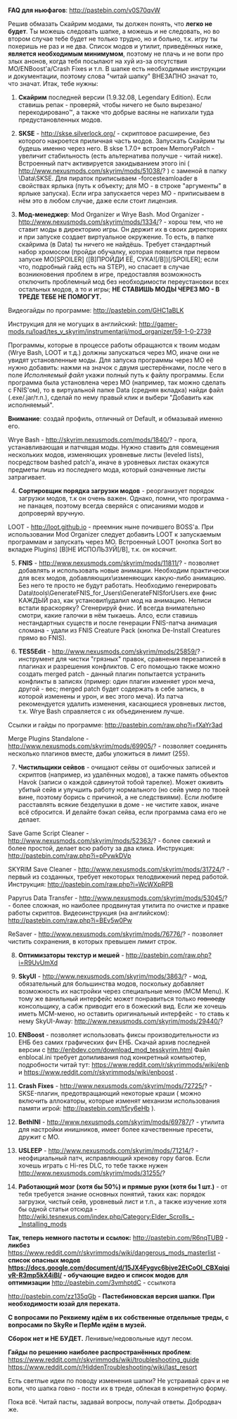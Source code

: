 **FAQ для ньюфагов**: http://pastebin.com/v0S70qvW

Решив обмазать Скайрим модами, ты должен понять, что **легко не будет**. Ты можешь следовать шапке, а можешь и не следовать, но во втором случае тебе будет не только трудно, но и больно, т.к. игру ты похеришь не раз и не два. Список модов и утилит, приведённых ниже, **является необходимым минимумом**, поэтому не плачь и не вопи про злых анонов, когда тебя посылают на хуй из-за отсутствия МО/ENBoost'а/Crash Fixes и т.п. В шапке есть необходимые инструкции и документации, поэтому слова "читай шапку" ВНЕЗАПНО значат то, что значат. Итак, тебе нужны:

1. **Скайрим** последней версии (1.9.32.08, Legendary Edition). Если ставишь репак - проверяй, чтобы ничего не было вырезано/перекодировано™, а также что добрые васяны не напихали туда предустановленных модов.

2. **SKSE** - http://skse.silverlock.org/ - скриптовое расширение, без которого накроется приличная часть модов. Запускать Скайрим ты будешь именно через него. В skse 1.7.0+ встроен MemoryPatch - увеличит стабильность (есть альтернатива получше - читай ниже). Встроенный патч активируется закидыванием этого ini ( http://www.nexusmods.com/skyrim/mods/51038/? ) с заменой в папку \Data\SKSE\. Для пираток приписываем -forcesteamloader в свойствах ярлыка (путь к объекту; для МО - в строке "аргументы" в ярлыке запуска). Если игра запускается через МО - приписываем в нём это в любом случае, даже если стоит лицензия.

3. **Мод-менеджер**: Mod Organizer и Wrye Bash.
  Mod Organizer - http://www.nexusmods.com/skyrim/mods/1334/? - хорош тем, что не ставит моды в директорию игры. Он держит их в своих директориях и при запуске создает виртуальное окружение. То есть, в папке скайрима (в Data) ты ничего не найдёшь. Требует стандартный набор хромосом (пройди обучалку, которая появится при первом запуске МО[SPOILER] ([B]ПРОЙДИ ЕЁ, СУКА![/B])[/SPOILER]; если что, подробный гайд есть на STEP), но спасает в случае возникновения проблем в игре, предоставляя возможность отключить проблемный мод без необходимости переустановки всех остальных модов, а то и игры;
  **НЕ СТАВИШЬ МОДЫ ЧЕРЕЗ МО - В ТРЕДЕ ТЕБЕ НЕ ПОМОГУТ.**

  Видеогайды по программе: http://pastebin.com/GHC1aBLK

  Инструкция для не могущих в английский: http://gamer-mods.ru/load/tes_v_skyrim/instrumentarij/mod_organizer/59-1-0-2739

  Программы, которые в процессе работы обращаются к твоим модам (Wrye Bash, LOOT и т.д.) должны запускаться через МО, иначе они не увидят установленные моды. Для запуска программы через МО её нужно добавить: нажми на значок с двумя шестерёнками, после чего в поле *Исполняемый файл* укажи полный путь к файлу программы. Если программа была установлена через МО (например, так можно сделать с FNIS'ом), то в виртуальной папке Data (средняя вкладка) найди файл (.exe/.jar/т.п.), сделай по нему правый клик и выбери "Добавить как исполняемый".

  **Внимание**: создай профиль, отличный от Default, и обмазывай именно его.

  Wrye Bash - http://skyrim.nexusmods.com/mods/1840/? - прога, устанавливающая и патчящая моды. Нужно ставить для совмещения нескольких модов, изменяющих уровневые листы (leveled lists), посредством bashed patch'а, иначе в уровневых листах окажутся предметы лишь из последнего мода, который означенные листы затрагивает.

4. **Сортировщик порядка загрузки модов** - реорганизует порядок загрузки модов, т.к он очень важен. Однако, помни, что программа - не панацея, поэтому всегда сверяйся с описаниями модов и допроверяй вручную.

  LOOT - http://loot.github.io - преемник ныне почившего BOSS'а. При использовании Mod Organizer следует добавить LOOT к запускаемым программам и запускать через МО. Встроенный LOOT (кнопка Sort во вкладке Plugins) [B]НЕ ИСПОЛЬЗУЙ[/B], т.к. он косячит.

5. **FNIS** - http://www.nexusmods.com/skyrim/mods/11811/? - позволяет добавлять и использовать новые анимации. Необходим практически для всех модов, добавляющих\изменяющих какую-либо анимацию. Без него те просто не будут работать. Необходимо генерировать Data\tools\GenerateFNIS_for_Users\GenerateFNISforUsers.exe фнис КАЖДЫЙ раз, как установил\удалил мод на анимацию. Неписи встали враскоряку? Сгенерируй фнис. И всегда внимательно смотри, какие галочки в нём тыкаешь. Алсо, если ставишь нестандартных существ и после генерации FNIS-патча анимация сломана - удали из FNIS Creature Pack (кнопка De-Install Creatures прямо во FNIS).

6. **TES5Edit** - http://www.nexusmods.com/skyrim/mods/25859/? - инструмент для чистки "грязных" правок, сравнения перезаписей в плагинах и разрешения конфликтов. С его помощью также можно создать merged patch - данный плагин попытается устранить конфликты в записях (пример: один плагин изменяет урон меча, другой - вес; merged patch будет содержать в себе запись, в которой изменены и урон, и вес этого меча). Из патча рекомендуется удалить изменения, касающиеся уровневых листов, т.к. Wrye Bash справляется с их объединением лучше.

  Ссылки и гайды по программе: http://pastebin.com/raw.php?i=fXaYr3ad

  Merge Plugins Standalone - http://www.nexusmods.com/skyrim/mods/69905/? - позволяет соединять несколько плагинов вместе, дабы уложиться в лимит (255).

7. **Чистильщики сейвов** - очищают сейвы от ошибочных записей и скриптов (например, из удалённых модов), а также память объектов Havok (записи о каждой сдвинутой тобой тарелке). Может оживить убитый сейв и улучшить работу нормального (но сейв умер по твоей вине, поэтому борись с причиной, а не следствиями). Если любите расставлять всякие безделушки в доме - не чистите хавок, иначе всё сбросится. И делайте бэкап сейва, если программа сама его не делает.

  Save Game Script Cleaner - http://www.nexusmods.com/skyrim/mods/52363/? - более свежий и более простой, делает всю работу за два клика.
  Инструкция: http://pastebin.com/raw.php?i=pPvwkDVp

  SKYRIM Save Cleaner - http://www.nexusmods.com/skyrim/mods/31724/? - первый из созданных, требует некоторых телодвижений перед работой.
  Инструкция: http://pastebin.com/raw.php?i=WcWXpRPB

  Papyrus Data Transfer - http://www.nexusmods.com/skyrim/mods/53045/? - более сложная, но наиболее продвинутая утилита по очистке и правке работы скриптов.
  Видеоинструкция (на английском): http://pastebin.com/raw.php?i=BEv5w0Pw

  ReSaver - http://www.nexusmods.com/skyrim/mods/76776/? - позволяет чистить сохранения, в которых превышен лимит строк.

8. **Оптимизаторы текстур и мешей** - http://pastebin.com/raw.php?i=R9UvUmXd

9. **SkyUI** - http://www.nexusmods.com/skyrim/mods/3863/? - мод, обязательный для большинства модов, поскольку добавляет возможность их настройки через специальные меню (MCM Menu). К тому же ванильный интерфейс может понравиться только ~~говноеду~~ консольщику, а сабж приводит его в божеский вид. Если же хочешь иметь МСМ-меню, но оставить оригинальный интерфейс - то ставь к нему SkyUI-Away: http://www.nexusmods.com/skyrim/mods/29440/?

10. **ENBoost** - позволяет использовать фиксы производительности из ЕНБ без самих графических фич ЕНБ. Скачай архив последней версии с http://enbdev.com/download_mod_tesskyrim.html Файл enblocal.ini требует допиливания под конкретный компьютер, подробности читай тут: https://www.reddit.com/r/skyrimmods/wiki/enb и https://www.reddit.com/r/skyrimmods/wiki/enboost .

11. **Crash Fixes** - http://www.nexusmods.com/skyrim/mods/72725/? - SKSE-плагин, предотвращающий некоторые краши ( можно включить аллокаторы, которые изменят механизм использования памяти игрой: http://pastebin.com/t5ry6eHb ).

12. **BethINI** - http://www.nexusmods.com/skyrim/mods/69787/? - утилита для настройки инишников, имеет более качественные пресеты, дружит с МО.

13. **USLEEP** - http://www.nexusmods.com/skyrim/mods/71214/? - неофициальный патч, исправляющий хренову гору багов. Если хочешь играть с Hi-res DLC, то тебе также нужен http://www.nexusmods.com/skyrim/mods/31255/?

14. **Работающий мозг (хотя бы 50%) и прямые руки (хотя бы 1 шт.)** - от тебя требуется знание основных понятий, таких как: порядок загрузки, чистый сейв, уровневый лист и т.п., а также изучение хотя бы одной статьи отсюда - http://wiki.tesnexus.com/index.php/Category:Elder_Scrolls_-_Installing_mods

**Так, теперь немного пастоты и ссылок:**
http://pastebin.com/R6nqTUB9 - **ликбез**
https://www.reddit.com/r/skyrimmods/wiki/dangerous_mods_masterlist - **список опасных модов**
**https://docs.google.com/document/d/15JX4Fygvc6bjve2EtCoOI_CBXqiqivR-R3mp5kX4iBI/ - обучающие видео и список модов для оптимизации**
http://pastebin.com/3vmhptdC - ссылкота

http://pastebin.com/zz135qGb - **Пастебиновская версия шапки. При необходимости юзай для переката.**

**С вопросами по Реквиему идём в их собственные отдельные треды, с вопросами по SkyRe и ПерМе идём в музей.**

**Сборок нет и НЕ БУДЕТ.** Ленивые/недовольные идут лесом.

**Гайды по решению наиболее распространённых проблем**:
https://www.reddit.com/r/skyrimmods/wiki/troubleshooting_guide
https://www.reddit.com/r/HiddenTroubleshooting/wiki/last_resort

Есть светлые идеи по поводу изменения шапки? Не устраивай срач и не вопи, что шапка говно - пости их в треде, облекая в конкретную форму.

Пока всё. Читай пасты, задавай вопросы, получай ответы. Добродвач же.
